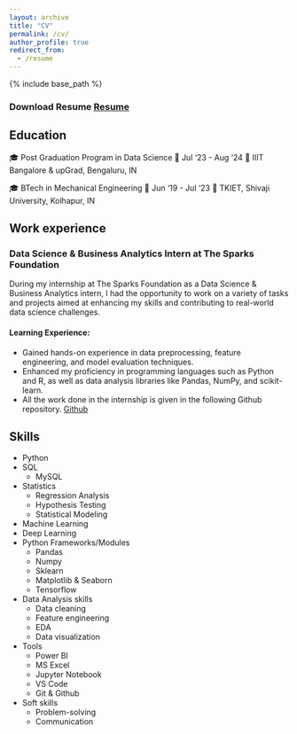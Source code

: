 ```yaml
---
layout: archive
title: "CV"
permalink: /cv/
author_profile: true
redirect_from:
  - /resume
---
```


{% include base_path %}

### Download Resume [Resume](\files\Nagraj_desai_resume.pdf)

Education
------
🎓 Post Graduation Program in Data Science
📅 Jul ‘23 - Aug ‘24
📍 IIIT Bangalore & upGrad, Bengaluru, IN

🎓 BTech in Mechanical Engineering
📅 Jun ‘19 - Jul ‘23
📍 TKIET, Shivaji University, Kolhapur, IN

Work experience
------
### Data Science & Business Analytics Intern at The Sparks Foundation

During my internship at The Sparks Foundation as a Data Science & Business Analytics intern, I had the opportunity to work on a variety of tasks and projects aimed at enhancing my skills and contributing to real-world data science challenges.

#### Learning Experience:
  * Gained hands-on experience in data preprocessing, feature engineering, and model evaluation techniques.
  * Enhanced my proficiency in programming languages such as Python and R, as well as data analysis libraries like Pandas, NumPy, and scikit-learn.
  * All the work done in the internship is given in the following Github repository. [Github](https://github.com/NagrajADesai/TSF-GRIP-Tasks)


  
Skills
------
* Python
* SQL
  * MySQL
* Statistics
  * Regression Analysis
  * Hypothesis Testing
  * Statistical Modeling
* Machine Learning
* Deep Learning
* Python Frameworks/Modules
  * Pandas
  * Numpy
  * Sklearn
  * Matplotlib & Seaborn
  * Tensorflow
* Data Analysis skills
  * Data cleaning
  * Feature engineering
  * EDA
  * Data visualization
* Tools
  * Power BI
  * MS Excel 
  * Jupyter Notebook
  * VS Code
  * Git & Github
* Soft skills
  * Problem-solving
  * Communication

